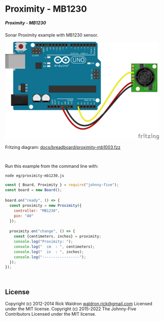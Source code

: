 <!--remove-start-->

# Proximity - MB1230

<!--remove-end-->






##### Proximity - MB1230


Sonar Proximity example with MB1230 sensor.


![docs/breadboard/proximity-mb1003.png](breadboard/proximity-mb1003.png)<br>

Fritzing diagram: [docs/breadboard/proximity-mb1003.fzz](breadboard/proximity-mb1003.fzz)

&nbsp;




Run this example from the command line with:
```bash
node eg/proximity-mb1230.js
```


```javascript
const { Board, Proximity } = require("johnny-five");
const board = new Board();

board.on("ready", () => {
  const proximity = new Proximity({
    controller: "MB1230",
    pin: "A0"
  });

  proximity.on("change", () => {
    const {centimeters, inches} = proximity;
    console.log("Proximity: ");
    console.log("  cm  : ", centimeters);
    console.log("  in  : ", inches);
    console.log("-----------------");
  });
});

```








&nbsp;

<!--remove-start-->

## License
Copyright (c) 2012-2014 Rick Waldron <waldron.rick@gmail.com>
Licensed under the MIT license.
Copyright (c) 2015-2022 The Johnny-Five Contributors
Licensed under the MIT license.

<!--remove-end-->
